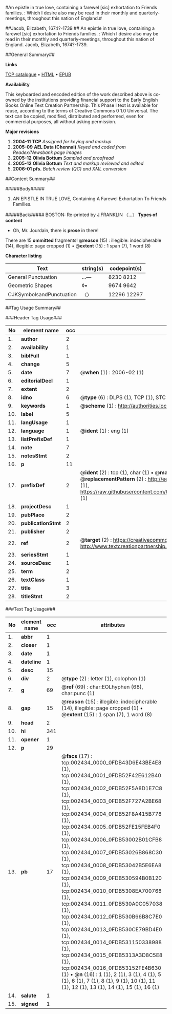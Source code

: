 #An epistle in true love, containing a farewel [sic] exhortation to Friends families. : Which I desire also may be read in their monthly and quarterly-meetings, throughout this nation of England.#

##Jacob, Elizabeth, 1674?-1739.##
An epistle in true love, containing a farewel [sic] exhortation to Friends families. : Which I desire also may be read in their monthly and quarterly-meetings, throughout this nation of England.
Jacob, Elizabeth, 1674?-1739.

##General Summary##

**Links**

[TCP catalogue](http://www.ota.ox.ac.uk/tcp/)  • 
[HTML](http://tei.it.ox.ac.uk/tcp/Texts-HTML/free/N02/N02049.html)  • 
[EPUB](http://tei.it.ox.ac.uk/tcp/Texts-EPUB/free/N02/N02049.epub)

**Availability**

This keyboarded and encoded edition of the
	       work described above is co-owned by the institutions
	       providing financial support to the Early English Books
	       Online Text Creation Partnership. This Phase I text is
	       available for reuse, according to the terms of Creative
	       Commons 0 1.0 Universal. The text can be copied,
	       modified, distributed and performed, even for
	       commercial purposes, all without asking permission.

**Major revisions**

1. __2004-11__ __TCP__ *Assigned for keying and markup*
1. __2005-09__ __AEL Data (Chennai)__ *Keyed and coded from Readex/Newsbank page images*
1. __2005-12__ __Olivia Bottum__ *Sampled and proofread*
1. __2005-12__ __Olivia Bottum__ *Text and markup reviewed and edited*
1. __2006-01__ __pfs.__ *Batch review (QC) and XML conversion*

##Content Summary##

#####Body#####

1. AN EPISTLE IN TRUE LOVE, Containing A Farewel Exhortation To Friends Families.

#####Back#####
BOSTON: Re-printed by J.FRANKLIN 〈…〉
**Types of content**

  * Oh, Mr. Jourdain, there is **prose** in there!

There are 15 **ommitted** fragments! 
 @__reason__ (15) : illegible: indecipherable (14), illegible: page cropped (1)  •  @__extent__ (15) : 1 span (7), 1 word (8)

**Character listing**


|Text|string(s)|codepoint(s)|
|---|---|---|
|General Punctuation|…—|8230 8212|
|Geometric Shapes|◊▪|9674 9642|
|CJKSymbolsandPunctuation|〈〉|12296 12297|

##Tag Usage Summary##

###Header Tag Usage###

|No|element name|occ|attributes|
|---|---|---|---|
|1.|__author__|2||
|2.|__availability__|1||
|3.|__biblFull__|1||
|4.|__change__|5||
|5.|__date__|7| @__when__ (1) : 2006-02 (1)|
|6.|__editorialDecl__|1||
|7.|__extent__|2||
|8.|__idno__|6| @__type__ (6) : DLPS (1), TCP (1), STC (1), NOTIS (1), IMAGE-SET (1), EVANS-CITATION (1)|
|9.|__keywords__|1| @__scheme__ (1) : http://authorities.loc.gov/ (1)|
|10.|__label__|5||
|11.|__langUsage__|1||
|12.|__language__|1| @__ident__ (1) : eng (1)|
|13.|__listPrefixDef__|1||
|14.|__note__|7||
|15.|__notesStmt__|2||
|16.|__p__|11||
|17.|__prefixDef__|2| @__ident__ (2) : tcp (1), char (1)  •  @__matchPattern__ (2) : ([0-9\-]+):([0-9IVX]+) (1), (.+) (1)  •  @__replacementPattern__ (2) : http://eebo.chadwyck.com/downloadtiff?vid=$1&page=$2 (1), https://raw.githubusercontent.com/textcreationpartnership/Texts/master/tcpchars.xml#$1 (1)|
|18.|__projectDesc__|1||
|19.|__pubPlace__|2||
|20.|__publicationStmt__|2||
|21.|__publisher__|2||
|22.|__ref__|2| @__target__ (2) : https://creativecommons.org/publicdomain/zero/1.0/ (1), http://www.textcreationpartnership.org/docs/. (1)|
|23.|__seriesStmt__|1||
|24.|__sourceDesc__|1||
|25.|__term__|2||
|26.|__textClass__|1||
|27.|__title__|3||
|28.|__titleStmt__|2||


###Text Tag Usage###

|No|element name|occ|attributes|
|---|---|---|---|
|1.|__abbr__|1||
|2.|__closer__|1||
|3.|__date__|1||
|4.|__dateline__|1||
|5.|__desc__|15||
|6.|__div__|2| @__type__ (2) : letter (1), colophon (1)|
|7.|__g__|69| @__ref__ (69) : char:EOLhyphen (68), char:punc (1)|
|8.|__gap__|15| @__reason__ (15) : illegible: indecipherable (14), illegible: page cropped (1)  •  @__extent__ (15) : 1 span (7), 1 word (8)|
|9.|__head__|2||
|10.|__hi__|341||
|11.|__opener__|1||
|12.|__p__|29||
|13.|__pb__|17| @__facs__ (17) : tcp:002434_0000_0FDB43D6E43BE4E8 (1), tcp:002434_0001_0FDB52F42E612B40 (1), tcp:002434_0002_0FDB52F5A8D1E7C8 (1), tcp:002434_0003_0FDB52F727A2BE68 (1), tcp:002434_0004_0FDB52F8A415B778 (1), tcp:002434_0005_0FDB52FE15FEB4F0 (1), tcp:002434_0006_0FDB53002B01CFB8 (1), tcp:002434_0007_0FDB53026B868C30 (1), tcp:002434_0008_0FDB53042B5E6EA8 (1), tcp:002434_0009_0FDB530594B0B120 (1), tcp:002434_0010_0FDB5308EA700768 (1), tcp:002434_0011_0FDB530A0C057038 (1), tcp:002434_0012_0FDB530B66B8C7E0 (1), tcp:002434_0013_0FDB530CE79BD4E0 (1), tcp:002434_0014_0FDB531150338988 (1), tcp:002434_0015_0FDB5313A3D8C5E8 (1), tcp:002434_0016_0FDB53152FE4B630 (1)  •  @__n__ (16) : 1 (1), 2 (1), 3 (1), 4 (1), 5 (1), 6 (1), 7 (1), 8 (1), 9 (1), 10 (1), 11 (1), 12 (1), 13 (1), 14 (1), 15 (1), 16 (1)|
|14.|__salute__|1||
|15.|__signed__|1||
